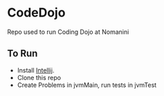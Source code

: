 # CodeDojo

Repo used to run Coding Dojo at Nomanini

## To Run

 - Install [Intellij](https://www.jetbrains.com/idea/).
 - Clone this repo
 - Create Problems in jvmMain, run tests in jvmTest

